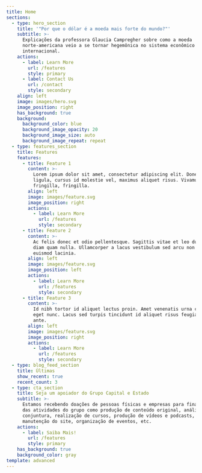 ```yaml
---
title: Home
sections:
  - type: hero_section
    title: '"Por que o dólar é a moeda mais forte do mundo?"'
    subtitle: >-
      Explicações da professora Glaucia Campregher sobre como a moeda
      norte-americana veio a se tornar hegemônica no sistema econômico
      internacional.
    actions:
      - label: Learn More
        url: /features
        style: primary
      - label: Contact Us
        url: /contact
        style: secondary
    align: left
    image: images/hero.svg
    image_position: right
    has_background: true
    background:
      background_color: blue
      background_image_opacity: 20
      background_image_size: auto
      background_image_repeat: repeat
  - type: features_section
    title: Features
    features:
      - title: Feature 1
        content: >-
          Lorem ipsum dolor sit amet, consectetur adipiscing elit. Donec nisl
          ligula, cursus id molestie vel, maximus aliquet risus. Vivamus in nibh
          fringilla, fringilla.
        align: left
        image: images/feature.svg
        image_position: right
        actions:
          - label: Learn More
            url: /features
            style: secondary
      - title: Feature 2
        content: >-
          Ac felis donec et odio pellentesque. Sagittis vitae et leo duis ut
          diam quam nulla. Ullamcorper a lacus vestibulum sed arcu non odio
          euismod lacinia.
        align: left
        image: images/feature.svg
        image_position: left
        actions:
          - label: Learn More
            url: /features
            style: secondary
      - title: Feature 3
        content: >-
          Id nibh tortor id aliquet lectus proin. Amet venenatis urna cursus
          eget nunc. Lacus sed turpis tincidunt id aliquet risus feugiat in
          ante.
        align: left
        image: images/feature.svg
        image_position: right
        actions:
          - label: Learn More
            url: /features
            style: secondary
  - type: blog_feed_section
    title: Últimas
    show_recent: true
    recent_count: 3
  - type: cta_section
    title: Seja um apoiador do Grupo Capital e Estado
    subtitle: >-
      Estamos recebendo doações de pessoas físicas e empresas para financiamento
      das atividades do grupo como produção de conteúdo original, análises de
      conjuntura, realização de cursos, produção de vídeos e podcasts,
      manutenção do site, organização de eventos, etc.
    actions:
      - label: Saiba Mais!
        url: /features
        style: primary
    has_background: true
    background_color: gray
template: advanced
---
```

